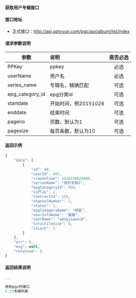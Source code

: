 #### 获取用户专辑接口

#### 接口地址
  * 正式接口：http://api.pptvyun.com/pgc/api/album/list/index

#### 请求参数说明
|  参数         |说明          |是否必选|
| ------------- |:-------------|:-----:|
| PPKey      | ppkey |必选|
| userName      | 用户名 |必选    |
| series_name      | 专辑名，精确匹配 |可选    |
| epg_category_id      | epg分类id |可选    |
| startdate      | 开始时间，例20151026 |可选    |
| enddate      | 结束时间 |可选    |
| pageno      | 页数，默认为1 |可选    |
| pagesize      | 每页条数，默认为10 |可选    |
#### 返回示例
```javascript
{
    "data": [
        {
            "id": 68,
            "userId": 497,
            "createTime": 1438239925000,
            "seriesName": "我的专辑1",
            "epgCategoryId": 930,
            "isPlay": 1,
            "contractId": 154,
            "channelNumber": 2,
            "status": 1,
            "epgCategoryName": "明星",
            "userInfoName": "晨晨",
            "userName": "wengjiawei9",
            "totalFileSize": 0,
            "isLock": 1
        }
    ],
    "err": 0,
    "msg": null,
    "totalnum": 4
}
```

#### 返回结果说明
```javascript
...

用到pgc的接口
5.33专辑列表
```